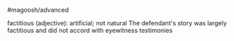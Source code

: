 #magoosh/advanced

factitious (adjective): artificial; not natural 
The defendant's story was largely factitious and did not accord with eyewitness testimonies 
